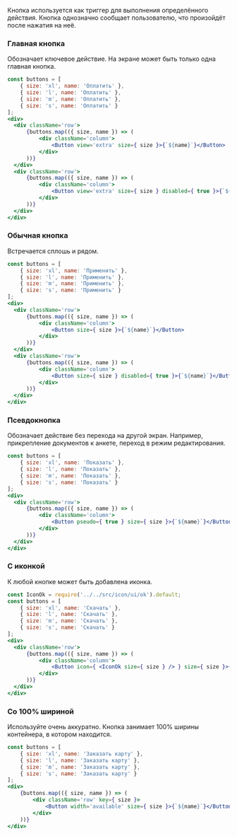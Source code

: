 Кнопка используется как триггер для выполнения определённого действия. Кнопка однозначно сообщает пользователю, что произойдёт после нажатия на неё.

### Главная кнопка
Обозначает ключевое действие. На экране может быть только одна главная кнопка.
```jsx
const buttons = [
    { size: 'xl', name: 'Оплатить' },
    { size: 'l', name: 'Оплатить' },
    { size: 'm', name: 'Оплатить' },
    { size: 's', name: 'Оплатить' }
];
<div>
  <div className='row'>
      {buttons.map(({ size, name }) => (
          <div className='column'>
              <Button view='extra' size={ size }>{`${name}`}</Button>
          </div>
      ))}
  </div>
  <div className='row'>
      {buttons.map(({ size, name }) => (
          <div className='column'>
              <Button view='extra' size={ size } disabled={ true }>{`${name}`}</Button>
          </div>
      ))}
  </div>
</div>
```

### Обычная кнопка
Встречается сплошь и рядом.
```jsx
const buttons = [
    { size: 'xl', name: 'Применить' },
    { size: 'l', name: 'Применить' },
    { size: 'm', name: 'Применить' },
    { size: 's', name: 'Применить' }
];
<div>
  <div className='row'>
      {buttons.map(({ size, name }) => (
          <div className='column'>
              <Button size={ size }>{`${name}`}</Button>
          </div>
      ))}
  </div>
  <div className='row'>
      {buttons.map(({ size, name }) => (
          <div className='column'>
              <Button size={ size } disabled={ true }>{`${name}`}</Button>
          </div>
      ))}
  </div>
</div>
```

### Псевдокнопка
Обозначает действие без перехода на другой экран. Например, прикрепление документов к анкете, переход в режим редактирования.
```jsx
const buttons = [
    { size: 'xl', name: 'Показать' },
    { size: 'l', name: 'Показать' },
    { size: 'm', name: 'Показать' },
    { size: 's', name: 'Показать' }
];
<div>
  <div className='row'>
      {buttons.map(({ size, name }) => (
          <div className='column'>
              <Button pseudo={ true } size={ size }>{`${name}`}</Button>
          </div>
      ))}
  </div>
</div>
```

### С иконкой
К любой кнопке может быть добавлена иконка.
```jsx
const IconOk = require('../../src/icon/ui/ok').default;
const buttons = [
    { size: 'xl', name: 'Скачать' },
    { size: 'l', name: 'Скачать' },
    { size: 'm', name: 'Скачать' },
    { size: 's', name: 'Скачать' }
];
<div>
  <div className='row'>
      {buttons.map(({ size, name }) => (
          <div className='column'>
              <Button icon={ <IconOk size={ size } /> } size={ size }>{`${name}`}</Button>
          </div>
      ))}
  </div>
</div>
```

### Со 100% шириной
Используйте очень аккуратно. Кнопка занимает 100% ширины контейнера, в котором находится.
```jsx
const buttons = [
    { size: 'xl', name: 'Заказать карту' },
    { size: 'l', name: 'Заказать карту' },
    { size: 'm', name: 'Заказать карту' },
    { size: 's', name: 'Заказать карту' }
];
<div>
    {buttons.map(({ size, name }) => (
        <div className='row' key={ size }>
            <Button width='available' size={ size }>{`${name}`}</Button>
        </div>
    ))}
</div>
```

